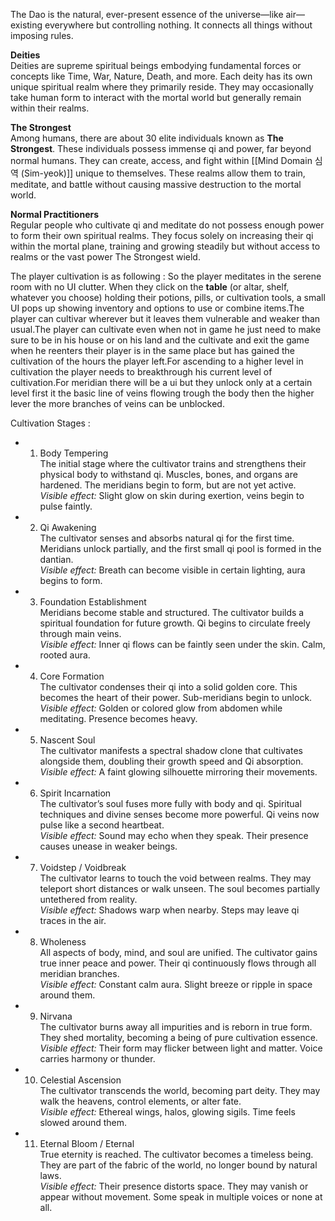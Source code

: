 The Dao is the natural, ever-present essence of the universe—like air—existing everywhere but controlling nothing. It connects all things without imposing rules.

**Deities**  
Deities are supreme spiritual beings embodying fundamental forces or concepts like Time, War, Nature, Death, and more. Each deity has its own unique spiritual realm where they primarily reside. They may occasionally take human form to interact with the mortal world but generally remain within their realms.

**The Strongest**  
Among humans, there are about 30 elite individuals known as **The Strongest**. These individuals possess immense qi and power, far beyond normal humans. They can create, access, and fight within [[Mind Domain 심역 (Sim-yeok)]]  unique to themselves. These realms allow them to train, meditate, and battle without causing massive destruction to the mortal world.

**Normal Practitioners**  
Regular people who cultivate qi and meditate do not possess enough power to form their own spiritual realms. They focus solely on increasing their qi within the mortal plane, training and growing steadily but without access to realms or the vast power The Strongest wield.


The player cultivation is as following :
So the player meditates in the serene room with no UI clutter. When they click on the **table** (or altar, shelf, whatever you choose) holding their potions, pills, or cultivation tools, a small UI pops up showing inventory and options to use or combine items.The player can cultivar wherever but it leaves them vulnerable and weaker than usual.The player can cultivate even when not in game he just need to make sure to be in his house or on his land and the cultivate and exit the game when he reenters their player is in the same place but has gained the cultivation of the hours the player left.For ascending to a higher level in cultivation  the player needs to breakthrough his current level of cultivation.For meridian there will be a ui but they unlock only at a certain level first it the 
basic line of veins flowing trough the body then the higher lever the more branches of veins can be unblocked.

Cultivation Stages :
- 1. Body Tempering  
    The initial stage where the cultivator trains and strengthens their physical body to withstand qi. Muscles, bones, and organs are hardened. The meridians begin to form, but are not yet active.  
    _Visible effect:_ Slight glow on skin during exertion, veins begin to pulse faintly.
    
- 2. Qi Awakening  
    The cultivator senses and absorbs natural qi for the first time. Meridians unlock partially, and the first small qi pool is formed in the dantian.  
    _Visible effect:_ Breath can become visible in certain lighting, aura begins to form.
    
 - 3. Foundation Establishment  
    Meridians become stable and structured. The cultivator builds a spiritual foundation for future growth. Qi begins to circulate freely through main veins.  
    _Visible effect:_ Inner qi flows can be faintly seen under the skin. Calm, rooted aura.
    
- 4. Core Formation  
    The cultivator condenses their qi into a solid golden core. This becomes the heart of their power. Sub-meridians begin to unlock.  
    _Visible effect:_ Golden or colored glow from abdomen while meditating. Presence becomes heavy.
    
- 5. Nascent Soul  
    The cultivator manifests a spectral shadow clone that cultivates alongside them, doubling their growth speed and Qi absorption.  
    _Visible effect:_ A faint glowing silhouette mirroring their movements.
    
 - 6. Spirit Incarnation  
    The cultivator’s soul fuses more fully with body and qi. Spiritual techniques and divine senses become more powerful. Qi veins now pulse like a second heartbeat.  
    _Visible effect:_ Sound may echo when they speak. Their presence causes unease in weaker beings.
    
- 7. Voidstep / Voidbreak  
    The cultivator learns to touch the void between realms. They may teleport short distances or walk unseen. The soul becomes partially untethered from reality.  
    _Visible effect:_ Shadows warp when nearby. Steps may leave qi traces in the air.
    
- 8. Wholeness  
    All aspects of body, mind, and soul are unified. The cultivator gains true inner peace and power. Their qi continuously flows through all meridian branches.  
    _Visible effect:_ Constant calm aura. Slight breeze or ripple in space around them.
    
- 9. Nirvana  
    The cultivator burns away all impurities and is reborn in true form. They shed mortality, becoming a being of pure cultivation essence.  
    _Visible effect:_ Their form may flicker between light and matter. Voice carries harmony or thunder.
    
- 10. Celestial Ascension  
    The cultivator transcends the world, becoming part deity. They may walk the heavens, control elements, or alter fate.  
    _Visible effect:_ Ethereal wings, halos, glowing sigils. Time feels slowed around them.
    
- 11. Eternal Bloom / Eternal  
    True eternity is reached. The cultivator becomes a timeless being. They are part of the fabric of the world, no longer bound by natural laws.  
    _Visible effect:_ Their presence distorts space. They may vanish or appear without movement. Some speak in multiple voices or none at all.



    


